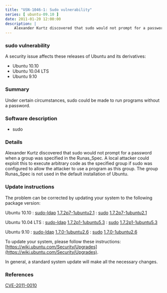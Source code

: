 ```yaml
---
title: "USN-1046-1: Sudo vulnerability"
series: [ ubuntu-09.10 ]
date: 2011-01-20 12:00:00
description: |
    Alexander Kurtz discovered that sudo would not prompt for a password when a group was specified in the Runas_Spec. A local attacker could exploit this to execute arbitrary code as the specified group if sudo was configured to allow the attacker to use a program as this group. The group Runas_Spec is not used in the default installation of Ubuntu. 
--- 
```

 
### sudo vulnerability

A security issue affects these releases of Ubuntu and its derivatives:

* Ubuntu 10.10
* Ubuntu 10.04 LTS
* Ubuntu 9.10

### Summary

Under certain circumstances, sudo could be made to run programs without a password.

### Software description

* sudo 

### Details

Alexander Kurtz discovered that sudo would not prompt for a password when a group was specified in the Runas_Spec. A local attacker could exploit this to execute arbitrary code as the specified group if sudo was configured to allow the attacker to use a program as this group. The group Runas_Spec is not used in the default installation of Ubuntu. 

### Update instructions

The problem can be corrected by updating your system to the following package version:

Ubuntu 10.10
 : [sudo-ldap](https://launchpad.net/ubuntu/+source/sudo) <span> [1.7.2p7-1ubuntu2.1](https://launchpad.net/ubuntu/+source/sudo/1.7.2p7-1ubuntu2.1) </span> 
 : [sudo](https://launchpad.net/ubuntu/+source/sudo) <span> [1.7.2p7-1ubuntu2.1](https://launchpad.net/ubuntu/+source/sudo/1.7.2p7-1ubuntu2.1) </span> 

Ubuntu 10.04 LTS
 : [sudo-ldap](https://launchpad.net/ubuntu/+source/sudo) <span> [1.7.2p1-1ubuntu5.3](https://launchpad.net/ubuntu/+source/sudo/1.7.2p1-1ubuntu5.3) </span> 
 : [sudo](https://launchpad.net/ubuntu/+source/sudo) <span> [1.7.2p1-1ubuntu5.3](https://launchpad.net/ubuntu/+source/sudo/1.7.2p1-1ubuntu5.3) </span> 

Ubuntu 9.10
 : [sudo-ldap](https://launchpad.net/ubuntu/+source/sudo) <span> [1.7.0-1ubuntu2.6](https://launchpad.net/ubuntu/+source/sudo/1.7.0-1ubuntu2.6) </span> 
 : [sudo](https://launchpad.net/ubuntu/+source/sudo) <span> [1.7.0-1ubuntu2.6](https://launchpad.net/ubuntu/+source/sudo/1.7.0-1ubuntu2.6) </span> 

To update your system, please follow these instructions: [https://wiki.ubuntu.com/Security/Upgrades](https://wiki.ubuntu.com/Security/Upgrades).

In general, a standard system update will make all the necessary changes. 

### References

 [CVE-2011-0010](http://people.ubuntu.com/~ubuntu-security/cve/CVE-2011-0010)
 
